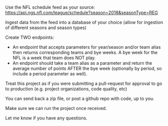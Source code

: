 Use the NFL schedule feed as your source: https://api.ngs.nfl.com/league/schedule?season=2018&seasonType=REG

Ingest data from the feed into a database of your choice (allow for ingestion of different seasons and season types)

Create TWO endpoints:

- An endpoint that accepts parameters for year/season and/or team alias then returns corresponding teams and bye weeks. A bye week for the NFL is a week that team does NOT play.
- An endpoint should take a team alias as a parameter and return the average number of points AFTER the bye week (optionally by period, so include a period parameter as well).

Treat this project as if you were submitting a pull-request for approval to go to production (e.g. project organizations, code quality, etc)

You can send back a zip file, or post a github repo with code, up to you.

Make sure we can run the project once received.

Let me know if you have any questions.
